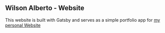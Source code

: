 ## Wilson Alberto - Website

This website is built with Gatsby and serves as a simple portfolio app for [my personal Website](https://www.wilsonalberto.com)
